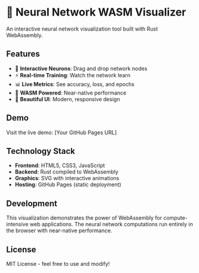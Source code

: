 # 🧠 Neural Network WASM Visualizer

An interactive neural network visualization tool built with Rust WebAssembly.

## Features

- 🎯 **Interactive Neurons**: Drag and drop network nodes
- ⚡ **Real-time Training**: Watch the network learn
- 📊 **Live Metrics**: See accuracy, loss, and epochs
- 🚀 **WASM Powered**: Near-native performance
- 🎨 **Beautiful UI**: Modern, responsive design

## Demo

Visit the live demo: [Your GitHub Pages URL]

## Technology Stack

- **Frontend**: HTML5, CSS3, JavaScript
- **Backend**: Rust compiled to WebAssembly
- **Graphics**: SVG with interactive animations
- **Hosting**: GitHub Pages (static deployment)

## Development

This visualization demonstrates the power of WebAssembly for compute-intensive web applications. The neural network computations run entirely in the browser with near-native performance.

## License

MIT License - feel free to use and modify!
